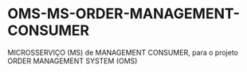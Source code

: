 # OMS-MS-ORDER-MANAGEMENT-CONSUMER
MICROSSERVIÇO (MS) de MANAGEMENT CONSUMER, para o projeto ORDER MANAGEMENT SYSTEM (OMS)

